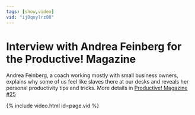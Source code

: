 ```yaml
---
tags: [show,video]
vid: "ijOqoylrz88"
---
```


# Interview with Andrea Feinberg for the Productive! Magazine


Andrea Feinberg, a coach working mostly with small business owners, explains why some of us feel like slaves there at our desks and reveals her personal productivity tips and tricks. More details in [Productive! Magazine #25](http://ProductiveMag.com)

<!--More-->

{% include video.html id=page.vid %}

[ps]: http://michaelsliwinski.com/show
[itunesv]: http://michaelsliwinski.com/go/itunesvideo
[itunesa]: http://michaelsliwinski.com/go/itunesaudio


[n]: https://michael.gratis/nozbe